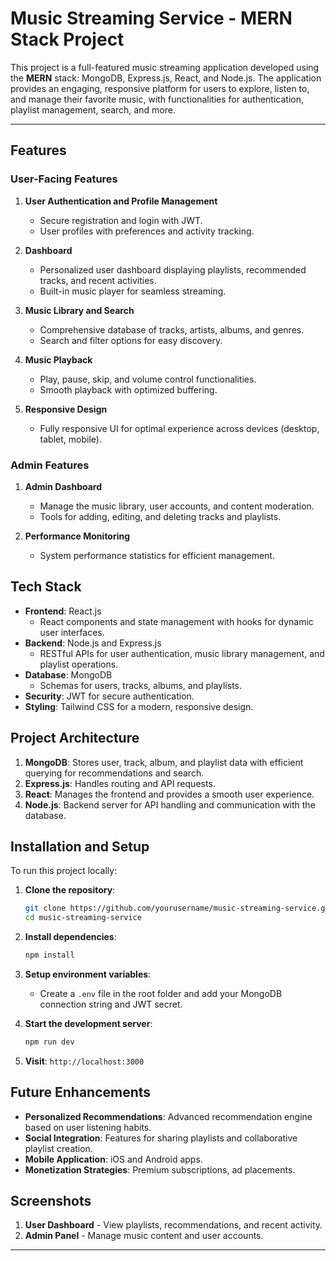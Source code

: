 # Music Streaming Service - MERN Stack Project

This project is a full-featured music streaming application developed using the **MERN** stack: MongoDB, Express.js, React, and Node.js. The application provides an engaging, responsive platform for users to explore, listen to, and manage their favorite music, with functionalities for authentication, playlist management, search, and more.

---

## Features

### User-Facing Features
1. **User Authentication and Profile Management**
   - Secure registration and login with JWT.
   - User profiles with preferences and activity tracking.

2. **Dashboard**
   - Personalized user dashboard displaying playlists, recommended tracks, and recent activities.
   - Built-in music player for seamless streaming.

3. **Music Library and Search**
   - Comprehensive database of tracks, artists, albums, and genres.
   - Search and filter options for easy discovery.

4. **Music Playback**
   - Play, pause, skip, and volume control functionalities.
   - Smooth playback with optimized buffering.

5. **Responsive Design**
   - Fully responsive UI for optimal experience across devices (desktop, tablet, mobile).

### Admin Features
1. **Admin Dashboard**
   - Manage the music library, user accounts, and content moderation.
   - Tools for adding, editing, and deleting tracks and playlists.

2. **Performance Monitoring**
   - System performance statistics for efficient management.

## Tech Stack

- **Frontend**: React.js
  - React components and state management with hooks for dynamic user interfaces.
- **Backend**: Node.js and Express.js
  - RESTful APIs for user authentication, music library management, and playlist operations.
- **Database**: MongoDB
  - Schemas for users, tracks, albums, and playlists.
- **Security**: JWT for secure authentication.
- **Styling**: Tailwind CSS for a modern, responsive design.

## Project Architecture

1. **MongoDB**: Stores user, track, album, and playlist data with efficient querying for recommendations and search.
2. **Express.js**: Handles routing and API requests.
3. **React**: Manages the frontend and provides a smooth user experience.
4. **Node.js**: Backend server for API handling and communication with the database.

## Installation and Setup

To run this project locally:

1. **Clone the repository**:
    ```bash
    git clone https://github.com/yourusername/music-streaming-service.git
    cd music-streaming-service
    ```

2. **Install dependencies**:
    ```bash
    npm install
    ```

3. **Setup environment variables**:
   - Create a `.env` file in the root folder and add your MongoDB connection string and JWT secret.

4. **Start the development server**:
    ```bash
    npm run dev
    ```

5. **Visit**: `http://localhost:3000`

## Future Enhancements

- **Personalized Recommendations**: Advanced recommendation engine based on user listening habits.
- **Social Integration**: Features for sharing playlists and collaborative playlist creation.
- **Mobile Application**: iOS and Android apps.
- **Monetization Strategies**: Premium subscriptions, ad placements.

## Screenshots

1. **User Dashboard** - View playlists, recommendations, and recent activity.
2. **Admin Panel** - Manage music content and user accounts.

---


